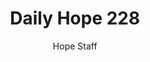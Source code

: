 ---
image: /assets/img/daily-hope-default-artwork.png
title: Daily Hope 228
number: 228
categories:
  - Daily Hope
author: Hope Staff
notes: Daily Hope 228
embed: >-
  <iframe src="https://open.spotify.com/embed/episode/3FauWBygltNkSgvF2HwORy?utm_source=generator" width="400px" height="102px" frameborder=“0" scrolling=“no”></iframe>
---